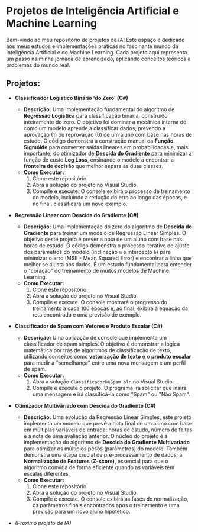 # Projetos de Inteligência Artificial e Machine Learning

Bem-vindo ao meu repositório de projetos de IA! Este espaço é dedicado aos meus estudos e implementações práticas no fascinante mundo da Inteligência Artificial e do Machine Learning. Cada projeto aqui representa um passo na minha jornada de aprendizado, aplicando conceitos teóricos a problemas do mundo real.

## Projetos:

* **Classificador Logístico Binário 'do Zero' (C#)**
  * **Descrição:** Uma implementação fundamental do algoritmo de **Regressão Logística** para classificação binária, construído inteiramente do zero. O objetivo foi dominar a mecânica interna de como um modelo aprende a classificar dados, prevendo a aprovação (1) ou reprovação (0) de um aluno com base nas horas de estudo. O código demonstra a construção manual da **Função Sigmóide** para converter saídas lineares em probabilidades e, mais importante, do otimizador de **Descida do Gradiente** para minimizar a função de custo **Log Loss**, ensinando o modelo a encontrar a **fronteira de decisão** que melhor separa as duas classes.
  * **Como Executar:**
    1. Clone este repositório.
    2. Abra a solução do projeto no Visual Studio.
    3. Compile e execute. O console exibirá o processo de treinamento do modelo, incluindo a redução do erro ao longo das épocas, e no final, classificará um novo exemplo.

* **Regressão Linear com Descida do Gradiente (C#)**
  * **Descrição:** Uma implementação do zero do algoritmo de **Descida do Gradiente** para treinar um modelo de Regressão Linear Simples. O objetivo deste projeto é prever a nota de um aluno com base nas horas de estudo. O código demonstra o processo iterativo de ajuste dos parâmetros do modelo (inclinação `m` e intercepto `b`) para minimizar o erro (MSE - Mean Squared Error) e encontrar a linha que melhor se ajusta aos dados. É um estudo fundamental para entender o "coração" do treinamento de muitos modelos de Machine Learning.
  * **Como Executar:**
    1. Clone este repositório.
    2. Abra a solução do projeto no Visual Studio.
    3. Compile e execute. O console mostrará o progresso do treinamento a cada 100 épocas e, ao final, exibirá a equação da reta encontrada e uma previsão de exemplo.

* **Classificador de Spam com Vetores e Produto Escalar (C#)**
  * **Descrição:** Uma aplicação de console que implementa um classificador de spam simples. O objetivo é demonstrar a lógica matemática por trás de algoritmos de classificação de texto, utilizando conceitos como **vetorização de texto** e o **produto escalar** para medir a "semelhança" entre uma nova mensagem e um perfil de spam.
  * **Como Executar:**
    1. Abra a solução `ClassificadorDeSpam.sln` no Visual Studio.
    2. Compile e execute o projeto. O programa irá solicitar que insira uma mensagem e irá classificá-la como "Spam" ou "Não Spam".

* **Otimizador Multivariado com Descida do Gradiente (C#)**
  * **Descrição:** Uma evolução da Regressão Linear Simples, este projeto implementa um modelo que prevê a nota final de um aluno com base em múltiplas variáveis de entrada: horas de estudo, número de faltas e a nota de uma avaliação anterior. O núcleo do projeto é a implementação do algoritmo de **Descida do Gradiente Multivariado** para otimizar os múltiplos pesos (parâmetros) do modelo. Também demonstra uma etapa crucial de pré-processamento de dados: a **Normalização de Features (Z-score)**, essencial para que o algoritmo convirja de forma eficiente quando as variáveis têm escalas diferentes.
  * **Como Executar:**
    1. Clone este repositório.
    2. Abra a solução do projeto no Visual Studio.
    3. Compile e execute. O console exibirá as fases de normalização, os parâmetros finais encontrados após o treinamento e uma previsão para um novo aluno hipotético.

* *(Próximo projeto de IA)*